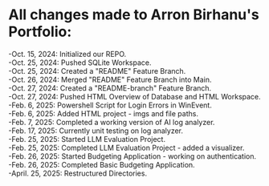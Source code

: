 # All changes made to Arron Birhanu's Portfolio:

-Oct. 15, 2024: Initialized our REPO.  
-Oct. 25, 2024: Pushed SQLite Workspace.  
-Oct. 25, 2024: Created a "README" Feature Branch.  
-Oct. 26, 2024: Merged "README" Feature Branch into Main.  
-Oct. 27, 2024: Created a "README-branch" Feature Branch.  
-Oct. 27, 2024: Pushed HTML Overview of Database and HTML Workspace.  
-Feb. 6, 2025: Powershell Script for Login Errors in WinEvent.  
-Feb. 6, 2025: Added HTML project - imgs and file paths.  
-Feb. 7, 2025: Completed a working version of AI log analyzer.  
-Feb. 17, 2025: Currently unit testing on log analyzer.  
-Feb. 25, 2025: Started LLM Evaluation Project.  
-Feb. 25, 2025: Completed LLM Evaluation Project - added a visualizer.  
-Feb. 26, 2025: Started Budgeting Application - working on authentication.  
-Feb. 26, 2025: Completed Basic Budgeting Application.  
-April. 25, 2025: Restructured Directories.  